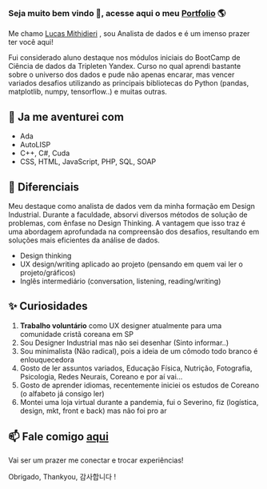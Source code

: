### Seja muito bem vindo 👋, acesse aqui o meu [Portfolio](https://github.com/lucas-mithidieri/projetos) 🌎

Me chamo [Lucas Mithidieri](https://www.linkedin.com/in/lucas-mithidieri-pires/) , sou Analista de dados e é um imenso prazer ter você aqui!

Fui considerado aluno destaque nos módulos iniciais do BootCamp de Ciência de dados da Tripleten Yandex. Curso no qual aprendi bastante sobre o universo dos dados e pude não apenas encarar, mas vencer variados desafios utilizando as principais bibliotecas do Python (pandas, matplotlib, numpy, tensorflow..) e muitas outras.

## 🦉 Ja me aventurei com
* Ada
* AutoLISP
* C++, C#, Cuda
* CSS, HTML, JavaScript, PHP, SQL, SOAP

## 💎 Diferenciais
Meu destaque como analista de dados vem da minha formação em Design Industrial. Durante a faculdade, absorvi diversos métodos de solução de problemas, com ênfase no Design Thinking.
A vantagem que isso traz é uma abordagem aprofundada na compreensão dos desafios, resultando em soluções mais eficientes da análise de dados.
* Design thinking
* UX design/writing aplicado ao projeto (pensando em quem vai ler o projeto/gráficos)
* Inglês intermediário (conversation, listening, reading/writing)

## ✨ Curiosidades
1. __Trabalho voluntário__ como UX designer atualmente para uma comunidade cristã coreana em SP
2. Sou Designer Industrial mas não sei desenhar (Sinto informar..)
3. Sou minimalista (Não radical), pois a ideia de um cômodo todo branco é enlouquecedora
4. Gosto de ler assuntos variados, Educação Física, Nutrição, Fotografia, Psicologia, Redes Neurais, Coreano e por aí vai...
5. Gosto de aprender idiomas, recentemente iniciei os estudos de Coreano (o alfabeto já consigo ler)
6. Montei uma loja virtual durante a pandemia, fui o Severino, fiz (logística, design, mkt, front e back) mas não foi pro ar

## 📫 Fale comigo [aqui](https://www.linkedin.com/in/lucas-mithidieri-pires/) 
Vai ser um prazer me conectar e trocar experiências! 

Obrigado, Thankyou, 감사합니다 !
<!--
**lucas-mithidieri/lucas-mithidieri** is a ✨ _special_ ✨ repository because its `README.md` (this file) appears on your GitHub profile.
-->
